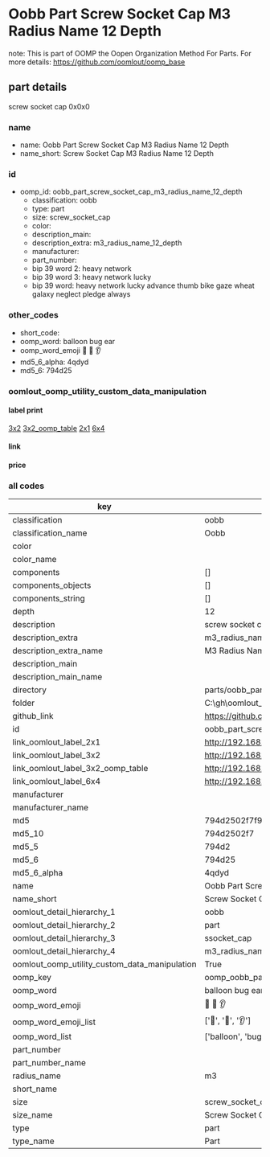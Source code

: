 # Oobb Part Screw Socket Cap M3 Radius Name 12 Depth  

note: This is part of OOMP the Oopen Organization Method For Parts. For more details: https://github.com/oomlout/oomp_base

##  part details
  



screw socket cap 0x0x0



### name
* name: Oobb Part Screw Socket Cap M3 Radius Name 12 Depth
* name_short: Screw Socket Cap M3 Radius Name 12 Depth
### id
* oomp_id: oobb_part_screw_socket_cap_m3_radius_name_12_depth
  * classification: oobb
  * type: part
  * size: screw_socket_cap
  * color: 
  * description_main: 
  * description_extra: m3_radius_name_12_depth
  * manufacturer: 
  * part_number: 
  * bip 39 word 2: heavy network
  * bip 39 word 3: heavy network lucky
  * bip 39 word: heavy network lucky advance thumb bike gaze wheat galaxy neglect pledge always

### other_codes
* short_code: 
* oomp_word: balloon bug ear
* oomp_word_emoji :balloon: :bug: :ear:
* md5_6_alpha: 4qdyd
* md5_6: 794d25






### oomlout_oomp_utility_custom_data_manipulation
#### label print
[3x2](http://192.168.1.245:1112/?label=oomp%204qdyd)
[3x2_oomp_table](http://192.168.1.108:1112/?label=oomp%204qdyd)
[2x1](http://192.168.1.242:1112/?label=oomp%204qdyd)
[6x4](http://192.168.1.55:1112/?label=oomp%204qdyd)    

#### link

                              

#### price







### all codes 
| key | value |  
| --- | --- |  
| classification | oobb |  
| classification_name | Oobb |  
| color |  |  
| color_name |  |  
| components | [] |  
| components_objects | [] |  
| components_string | [] |  
| depth | 12 |  
| description | screw socket cap 0x0x0 |  
| description_extra | m3_radius_name_12_depth |  
| description_extra_name | M3 Radius Name 12 Depth |  
| description_main |  |  
| description_main_name |  |  
| directory | parts/oobb_part_screw_socket_cap_m3_radius_name_12_depth |  
| folder | C:\gh\oomlout_oobb_version_4_generated_parts\parts\oobb_part_screw_socket_cap_m3_radius_name_12_depth |  
| github_link | https://github.com/oomlout/oomlout_oomp_part_src/tree/main/parts/oobb_part_screw_socket_cap_m3_radius_name_12_depth |  
| id | oobb_part_screw_socket_cap_m3_radius_name_12_depth |  
| link_oomlout_label_2x1 | http://192.168.1.242:1112/?label=oomp%204qdyd |  
| link_oomlout_label_3x2 | http://192.168.1.245:1112/?label=oomp%204qdyd |  
| link_oomlout_label_3x2_oomp_table | http://192.168.1.108:1112/?label=oomp%204qdyd |  
| link_oomlout_label_6x4 | http://192.168.1.55:1112/?label=oomp%204qdyd |  
| manufacturer |  |  
| manufacturer_name |  |  
| md5 | 794d2502f7f9ec1458f0b03f09653353 |  
| md5_10 | 794d2502f7 |  
| md5_5 | 794d2 |  
| md5_6 | 794d25 |  
| md5_6_alpha | 4qdyd |  
| name | Oobb Part Screw Socket Cap M3 Radius Name 12 Depth |  
| name_short | Screw Socket Cap M3 Radius Name 12 Depth |  
| oomlout_detail_hierarchy_1 | oobb |  
| oomlout_detail_hierarchy_2 | part |  
| oomlout_detail_hierarchy_3 | ssocket_cap |  
| oomlout_detail_hierarchy_4 | m3_radius_name_12_depth |  
| oomlout_oomp_utility_custom_data_manipulation | True |  
| oomp_key | oomp_oobb_part_screw_socket_cap_m3_radius_name_12_depth |  
| oomp_word | balloon bug ear |  
| oomp_word_emoji | :balloon: :bug: :ear: |  
| oomp_word_emoji_list | [':balloon:', ':bug:', ':ear:'] |  
| oomp_word_list | ['balloon', 'bug', 'ear'] |  
| part_number |  |  
| part_number_name |  |  
| radius_name | m3 |  
| short_name |  |  
| size | screw_socket_cap |  
| size_name | Screw Socket Cap |  
| type | part |  
| type_name | Part |  
